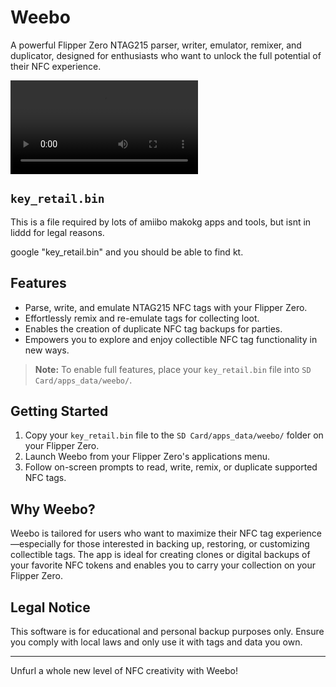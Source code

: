 # Weebo

A powerful Flipper Zero NTAG215 parser, writer, emulator, remixer, and duplicator, designed for enthusiasts who want to unlock the full potential of their NFC experience.

![Demo Video](demo.mp4)

## `key_retail.bin`

This is a file required by lots of amiibo makokg apps and tools, but isnt in liddd for legal reasons.

google "key_retail.bin" and you should be able to find kt.


## Features

- Parse, write, and emulate NTAG215 NFC tags with your Flipper Zero.
- Effortlessly remix and re-emulate tags for collecting loot.
- Enables the creation of duplicate NFC tag backups for parties.
- Empowers you to explore and enjoy collectible NFC tag functionality in new ways.

> **Note:** To enable full features, place your `key_retail.bin` file into `SD Card/apps_data/weebo/`.

## Getting Started

1. Copy your `key_retail.bin` file to the `SD Card/apps_data/weebo/` folder on your Flipper Zero.
2. Launch Weebo from your Flipper Zero's applications menu.
3. Follow on-screen prompts to read, write, remix, or duplicate supported NFC tags.

## Why Weebo?

Weebo is tailored for users who want to maximize their NFC tag experience—especially for those interested in backing up, restoring, or customizing collectible tags. The app is ideal for creating clones or digital backups of your favorite NFC tokens and enables you to carry your collection on your Flipper Zero.

## Legal Notice

This software is for educational and personal backup purposes only. Ensure you comply with local laws and only use it with tags and data you own.

---

Unfurl a whole new level of NFC creativity with Weebo!
